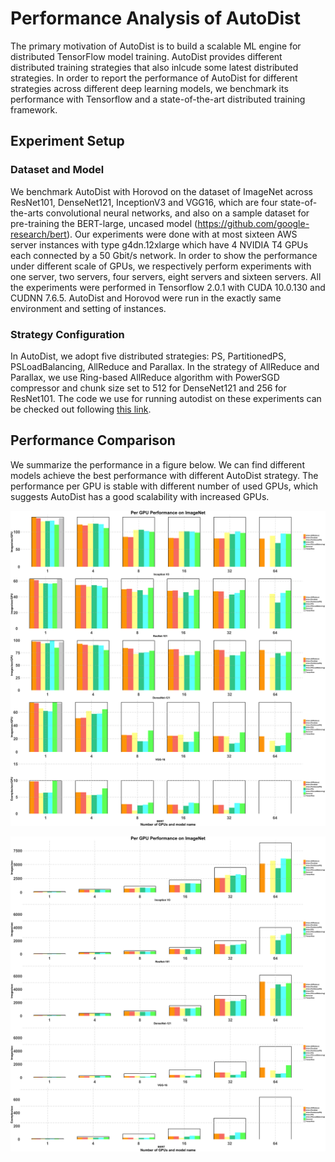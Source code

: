 # Performance Analysis of AutoDist
The primary motivation of AutoDist is to build a scalable ML engine for distributed TensorFlow model training. AutoDist provides different distributed training strategies that also inlcude some latest distributed strategies. In order to report the performance of AutoDist for different strategies across different deep learning models, we benchmark its performance with Tensorflow and a state-of-the-art distributed training framework.

## Experiment Setup

### Dataset and Model
We benchmark AutoDist with Horovod on the dataset of ImageNet across ResNet101, DenseNet121, InceptionV3 and VGG16, which are four state-of-the-arts convolutional neural networks, and also on a sample dataset for pre-training the BERT-large, uncased model (https://github.com/google-research/bert). Our experiments were done with at most sixteen AWS server instances with type g4dn.12xlarge which have 4 NVIDIA T4 GPUs each connected by a 50 Gbit/s network. In order to show the performance under different scale of GPUs, we respectively perform experiments with one server, two servers, four servers, eight servers and sixteen servers. All the experiments were performed in Tensorflow 2.0.1 with CUDA 10.0.130 and CUDNN 7.6.5. AutoDist and Horovod were run in the exactly same environment and setting of instances. 

### Strategy Configuration
In AutoDist, we adopt five distributed strategies: PS, PartitionedPS, PSLoadBalancing, AllReduce and Parallax. In the strategy of AllReduce and Parallax, we use Ring-based AllReduce algorithm with PowerSGD compressor and chunk size set to 512 for DenseNet121 and 256 for ResNet101. The code we use for running autodist on these experiments can be checked out following [this link](https://gitlab.int.petuum.com/internal/scalable-ml/autodist/blob/master/examples/benchmark/README.md).

## Performance Comparison
We summarize the performance in a figure below. We can find different models achieve the best performance with different AutoDist strategy. The performance per GPU is stable with different number of used GPUs, which suggests AutoDist has a good scalability with increased GPUs.

![per gpu performance](figure1.png "Benchmarks1")

![overall performance](figure2.png "Benchmarks2")

